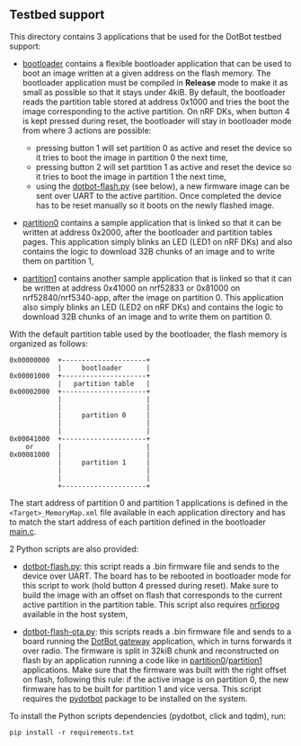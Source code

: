## Testbed support

This directory contains 3 applications that be used for the DotBot testbed support:
- [bootloader](./bootloader/) contains a flexible bootloader application that
  can be used to boot an image written at a given address on the flash memory.
  The bootloader application must be compiled in **Release** mode to make it as
  small as possible so that it stays under 4kiB. By default, the bootloader reads
  the partition table stored at address 0x1000 and tries the boot the image
  corresponding to the active partition. On nRF DKs, when button 4 is kept pressed
  during reset, the bootloader will stay in bootloader mode from where 3 actions
  are possible:
  - pressing button 1 will set partition 0 as active and reset the device so it
    tries to boot the image in partition 0 the next time,
  - pressing button 2 will set partition 1 as active and reset the device so it
    tries to boot the image in partition 1 the next time,
  - using the [dotbot-flash.py](./dotdot-flash.py) (see below), a new firmware
    image can be sent over UART to the active partition. Once completed the
    device has to be reset manually so it boots on the newly flashed image.

- [partition0](./partition0/) contains a sample application that is linked so that
  it can be written at address 0x2000, after the bootloader and partition tables
  pages. This application simply blinks an LED (LED1 on nRF DKs) and also
  contains the logic to download 32B chunks of an image and to write them on
  partition 1,

- [partition1](./partition1/) contains another sample application that is
  linked so that it can be written at address 0x41000 on nrf52833 or 0x81000 on
  nrf52840/nrf5340-app, after the image on partition 0. This application also
  simply blinks an LED (LED2 on nRF DKs) and contains the logic to download
  32B chunks of an image and to write them on partition 0.

With the default partition table used by the bootloader, the flash memory is
organized as follows:

```
0x00000000  +---------------------+
            |     bootloader      |
0x00001000  +---------------------+
            |   partition table   |
0x00002000  +---------------------+
            |                     |
            |                     |
            |     partition 0     |
            |                     |
            |                     |
0x00041000  +---------------------+
    or      |                     |
0x00081000  |                     |
            |     partition 1     |
            |                     |
            |                     |
            +---------------------+
```

The start address of partition 0 and partition 1 applications is defined in the
`<Target>_MemoryMap.xml` file available in each application directory and has to
match the start address of each partition defined in the bootloader
[main.c](bootloader/main.c).

2 Python scripts are also provided:
- [dotbot-flash.py](./dotdot-flash.py): this script reads a .bin firmware file
  and sends to the device over UART. The board has to be rebooted in bootloader
  mode for this script to work (hold button 4 pressed during reset).
  Make sure to build the image with an offset on flash that corresponds to the
  current active partition in the partition table. This script also requires
  [nrfjprog](https://www.nordicsemi.com/Products/Development-tools/nrf-command-line-tools)
  available in the host system,

- [dotbot-flash-ota.py](./dotdot-flash-ota.py): this scripts reads a .bin firmware
  file and sends to a board running the [DotBot gateway](../projects/03app_dotbot_gateway/)
  application, which in turns forwards it over radio. The firmware is split in
  32kiB chunk and reconstructed on flash by an application running a code like
  in [partition0](./partition0/)/[partition1](./partition1/) applications. Make
  sure that the firmware was built with the right offset on flash, following
  this rule: if the active image is on partition 0, the new firmware has to be
  built for partition 1 and vice versa.
  This script requires the [pydotbot](https://pypi.org/project/pydotbot/)
  package to be installed on the system.

To install the Python scripts dependencies (pydotbot, click and tqdm), run:

```
pip install -r requirements.txt
```
